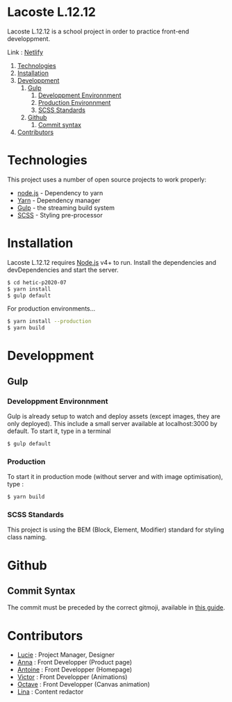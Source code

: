 # Lacoste L.12.12

Lacoste L.12.12 is a school project in order to practice front-end developpment.

Link : [Netlify](https://usher-elaine-66547.netlify.com/)

1. [Technologies](#technologies)
2. [Installation](#installation)
3. [Developpment](#developpment)
    1. [Gulp](#gulp)
        1. [Developpment Environnment](#developpment-environnment)
        2. [Production Environnment](#production-environnment)
        3. [SCSS Standards](#scss-standards)
    2. [Github](#github)
        1. [Commit syntax](#commit-syntax)
4. [Contributors](#contributors)

# Technologies

This project uses a number of open source projects to work properly:

* [node.js] - Dependency to yarn
* [Yarn] - Dependency manager
* [Gulp] - the streaming build system
* [SCSS] - Styling pre-processor

# Installation

Lacoste L.12.12 requires [Node.js](https://nodejs.org/) v4+ to run.
Install the dependencies and devDependencies and start the server.

```sh
$ cd hetic-p2020-07
$ yarn install
$ gulp default
```

For production environments...

```sh
$ yarn install --production
$ yarn build
```


# Developpment

## Gulp

### Developpment Environnment
Gulp is already setup to watch and deploy assets (except images, they are only deployed). This include a small server available at localhost:3000 by default.
To start it, type in a terminal 

```sh
$ gulp default
```

### Production
To start it in production mode (without server and with image optimisation), type :
```sh
$ yarn build
```

### SCSS Standards
This project is using the BEM (Block, Element, Modifier) standard for styling class naming.

# Github

## Commit Syntax

The commit must be preceded by the correct gitmoji, available in [this guide](https://gitmoji.carloscuesta.me/).


# Contributors
 * [Lucie](https://github.com/LucieChabaud1312) : Project Manager, Designer
 * [Anna](https://github.com/AnnaBmnn) : Front Developper (Product page)
 * [Antoine](https://github.com/MinDBreaK) : Front Developper (Homepage)
 * [Victor](https://github.com/germainvictor) : Front Developper (Animations)
 * [Octave](https://github.com/githubmakesmecry) : Front Developper (Canvas animation)
 * [Lina]() : Content redactor




[//]: # (References : )

   [node.js]: <http://nodejs.org>
   [Gulp]: <http://gulpjs.com>
   [SCSS]: <http://sass-lang.com>
   [Yarn]: <https://yarnpkg.com>
